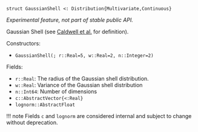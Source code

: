 ```
struct GaussianShell <: Distribution{Multivariate,Continuous}
```

*Experimental feature, not part of stable public API.*

Gaussian Shell (see [Caldwell et al.](https://arxiv.org/abs/1808.08051) for definition).

Constructors:

  * `GaussianShell(; r::Real=5, w::Real=2, n::Integer=2)`

Fields:

  * `r::Real`: The radius of the Gaussian shell distribution.
  * `w::Real`: Variance of the Gaussian shell distribution
  * `n::Int64`: Number of dimensions
  * `c::AbstractVector{<:Real}`
  * `lognorm::AbstractFloat`

!!! note
    Fields `c` and `lognorm` are considered internal and subject to change without deprecation.

